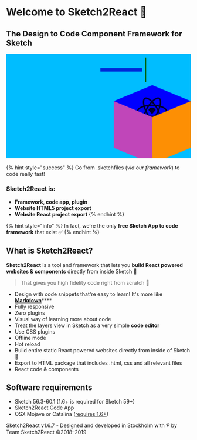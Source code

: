 # Welcome to Sketch2React 🏡

## The Design to Code Component Framework for Sketch

![](.gitbook/assets/1%20%281%29.png)

{% hint style="success" %}
Go from .sketchfiles \(_via our framework_\) to code really fast!

### Sketch2React is:

* **Framework, code app, plugin**
* **Website HTML5 project export**
* **Website React project export** 
{% endhint %}

{% hint style="info" %}
In fact, we're the only **free Sketch App to code framework** that exist ✅
{% endhint %}

## What is Sketch2React?

**Sketch2React** is a tool and framework that lets you **build React powered websites & components** directly from inside Sketch 💎

> That gives you high fidelity code right from scratch 💪

* Design with code snippets that're easy to learn! It's more like [**Markdown**](https://en.wikipedia.org/wiki/Markdown)\*\*\*\*
* Fully responsive
* Zero plugins
* Visual way of learning more about code
* Treat the layers view in Sketch as a very simple **code editor**
* Use CSS plugins
* Offline mode
* Hot reload
* Build entire static React powered websites directly from inside of Sketch 🤯
* Export to HTML package that includes .html, css and all relevant files
* React code & components

## Software requirements

* Sketch 56.3-60.1 \(1.6+ is required for Sketch 59+\)
* Sketch2React Code App
* OSX Mojave or Catalina \([requires 1.6+](https://gum.co/s2rdlc2)\)

Sketch2React v1.6.7 - Designed and developed in Stockholm with 💗 by Team Sketch2React ©2018–2019

